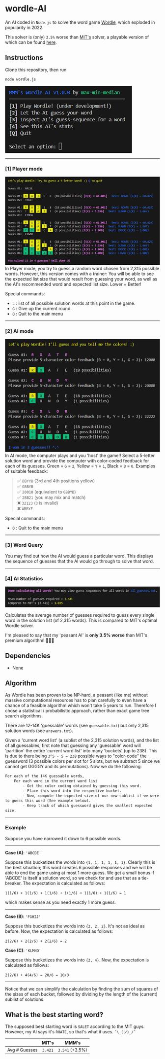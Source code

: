 # wordle-AI

An AI coded in `Node.js` to solve the word game [Wordle](https://www.nytimes.com/games/wordle/index.html), which exploded in popularity in 2022.

This solver is (only) `3.5%` worse than [MIT's](https://auction-upload-files.s3.amazonaws.com/Wordle_Paper_Final.pdf) solver, a playable version of which can be found [here](http://wordle-page.s3-website-us-east-1.amazonaws.com/).

## Instructions

Clone this repository, then run
```
node wordle.js
```
![Main menu](./wordle0.png)

---
### [1] Player mode
![Option 1](./wordle1.png)
In Player mode, you try to guess a random word chosen from 2,315 possible words. However, this version comes with a trainer: You will be able to see the expected list size that would result from guessing your word, as well as the AI's recommended word and expected list size. Lower = Better!

Special commands:  
- `L` : list of all possible solution words at this point in the game.
- `G` : Give up the current round.
- `Q` : Quit to the main menu

---
### [2] AI mode
![Option 2](./wordle2.png)
In AI mode, the computer plays and you 'host' the game!!
Select a 5-letter solution word and provide the computer with color-coded feedback for each of its guesses. Green = `G` = `2`, Yellow = `Y` = `1`, Black = `B` = `0`. Examples of suitable feedback:

> ✅ `BBYYB` (3rd and 4th positions yellow)  
✅ `GBBYB`  
✅ `20010` (equivalent to `GBBYB`)  
✅ `2BB21` (you may mix and match)  
❌ `32123` (`3` is invalid)  
❌ `ABRYE`

Special commands:  
- `Q` : Quit to the main menu
---
### [3] Word Query

You may find out how the AI would guess a particular word. This displays the sequence of guesses that the AI would go through to solve that word.

---
### [4] AI Statistics
![Option 1](./wordle3.png)

Calculates the average number of guesses required to guess every single word in the solution list (of 2,315 words). This is compared to MIT's optimal Wordle solver.

I'm pleased to say that my 'peasant AI' is **only 3.5% worse** than MIT's premium algorithm! 🦾🤖🦾

## Dependencies
- None

## Algorithm
As Wordle has been proven to be NP-hard, a peasant (like me) without massive computational resources has to plan carefully to even have a chance of a feasible algorithm which won't take 5 years to run. Therefore I chose a statistical / probabilistic approach, rather than exact game tree search algorithms.

There are 12-14K 'guessable' words (see `guessable.txt`) but only 2,315 solution words (see `answers.txt`).

Given a 'current word list' (a sublist of the 2,315 solution words), and the list of all guessables, first note that guessing any 'guessable' word will 'partition' the entire 'current word list' into many 'buckets' (up to 238). This is due to there being `3^5 - 5 = 238` possible ways to "color-code" the guessword (3 possible colors per slot for 5 slots, but we subtract 5 since we cannot get GGGGY and its permutations). Now we do the following:
```
For each of the 14K guessable words,
    For each word in the current word list
        - Get the color coding obtained by guessing this word.
        - Place this word into the respective bucket.
        - Now, compute the expected size of our new sublist if we were to guess this word (See example below).
        - Keep track of which guessword gives the smallest expected size.
```

---
### Example

Suppose you have narrowed it down to 6 possible words.

---
**Case (A)**: `'ABCDE'`

Suppose this bucketizes the words into `{1, 1, 1, 1, 1, 1}`. Clearly this is the best situation; this word creates 6 possible responses and we will be able to end the game using at most 1 more guess. We get a small bonus if 'ABCDE' is itself a solution word, so we check for and use that as a tie-breaker. The expectation is calculated as follows:

 `1(1/6) + 1(1/6) + 1(1/6) + 1(1/6) + 1(1/6) + 1(1/6) = 1`

which makes sense as you need exactly 1 more guess.

---
**Case (B)**: `'FGHIJ'`

Suppose this bucketizes the words into `{2, 2, 2}`. It's not as ideal as before. Now, the expectation is calculated as follows:

 `2(2/6) + 2(2/6) + 2(2/6) = 2`

**Case (C)**: `'KLMNO'`

Suppose this bucketizes the words into `{2, 4}`. Now, the expectation is calculated as follows:

 `2(2/6) + 4(4/6) = 20/6 = 10/3`

---
Notice that we can simplify the calculation by finding the sum of squares of the sizes of each bucket, followed by dividing by the length of the (current) sublist of solutions.

## What is the best starting word?

The supposed best starting word is `SALET` according to the MIT guys.  
However, my AI says it's `ROATE`, so that's what it uses.
`¯\_(ツ)_/¯`

| | MIT's | MMM's |
| --- | :---: | :---: |
| Avg # Guesses| `3.421` | `3.541` (+3.5%) |

